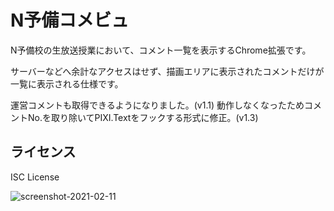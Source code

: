 # N予備コメビュ

N予備校の生放送授業において、コメント一覧を表示するChrome拡張です。

サーバーなどへ余計なアクセスはせず、描画エリアに表示されたコメントだけが一覧に表示される仕様です。

運営コメントも取得できるようになりました。(v1.1)
動作しなくなったためコメントNo.を取り除いてPIXI.Textをフックする形式に修正。(v1.3)

## ライセンス

ISC License

![screenshot-2021-02-11](https://user-images.githubusercontent.com/61726023/107602681-b6db6a00-6c6d-11eb-93dd-05cde19e654d.png)
